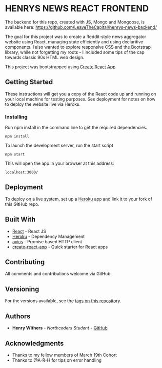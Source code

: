 # HENRYS NEWS REACT FRONTEND

The backend for this repo, created with JS, Mongo and Mongoose, is available here: https://github.com/LeaveTheCapital/henrys-news-backend/

The goal for this project was to create a Reddit-style news aggregator website using React, managing state efficiently and using declaritive components. I also wanted to explore responsive CSS and the Bootstrap library, while not forgetting my roots - I included some tips of the cap towards classic 90s HTML web design.

This project was bootstrapped using [Create React App](https://github.com/facebook/create-react-app).

## Getting Started

These instructions will get you a copy of the React code up and running on your local machine for testing purposes. See deployment for notes on how to deploy the website live via Heroku.

### Installing

Run npm install in the command line to get the required dependencies.

```
npm install
```

To launch the development server, run the start script

```
npm start
```


This will open the app in your browser at this address:

```
localhost:3000/
```

## Deployment

To deploy on a live system, set up a [Heroku](https://www.heroku.com/) app and link it to your fork of this GitHub repo.

## Built With

* [React](https://reactjs.org/) - React JS
* [Heroku](https://www.heroku.com/) - Dependency Management
* [axios](https://www.npmjs.com/package/axios) - Promise based HTTP client
* [create-react-app](https://www.npmjs.com/package/create-react-app) - Quick starter for React apps

## Contributing

All comments and contributions welcome via GitHub.

## Versioning

For the versions available, see the [tags on this repository](https://github.com/LeaveTheCapital/henrys-news-react-frontend/tags).

## Authors

* **Henry Withers** - _Northcoders Student_ - [GitHub](https://github.com/LeaveTheCapital)

## Acknowledgments

* Thanks to my fellow members of March 19th Cohort
* Thanks to @A-R-H for tips on error handling
